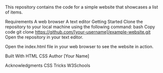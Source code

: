 This repository contains the code for a simple website that showcases a list of items.

Requirements
A web browser
A text editor
Getting Started
Clone the repository to your local machine using the following command:
bash
Copy code
git clone https://github.com/[your-username]/example-website.git
Open the repository in your text editor.

Open the index.html file in your web browser to see the website in action.

Built With
HTML
CSS
Author
[Your Name]

Acknowledgments
CSS Tricks
W3Schools
